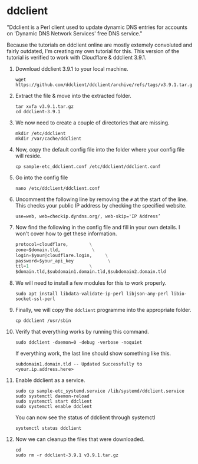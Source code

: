 # ddclient
"Ddclient is a Perl client used to update dynamic DNS entries for accounts on 'Dynamic DNS Network Services' free DNS service."

Because the tutorials on ddclient online are mostly extemely convoluted and fairly outdated, I'm creating my own tutorial for this. This version of the tutorial is verified to work with Cloudflare & ddclient 3.9.1.

1. Download ddclient 3.9.1 to your local machine.
   ```
   wget https://github.com/ddclient/ddclient/archive/refs/tags/v3.9.1.tar.gz
   ```
2. Extract the file & move into the extracted folder.
    ```
    tar xvfa v3.9.1.tar.gz
    cd ddclient-3.9.1
    ```
3. We now need to create a couple of directories that are missing.
    ```
    mkdir /etc/ddclient
    mkdir /var/cache/ddclient
    ```
4. Now, copy the default config file into the folder where your config file will reside.
    ```
    cp sample-etc_ddclient.conf /etc/ddclient/ddclient.conf
    ```
5. Go into the config file
    ```
    nano /etc/ddclient/ddclient.conf
    ```
6. Uncomment the following line by removing the `#` at the start of the line. This checks your public IP address by checking the specified website.
    ```
    use=web, web=checkip.dyndns.org/, web-skip='IP Address’
    ```
7. Now find the following in the config file and fill in your own details. I won't cover how to get these information.
    ```py
    protocol=cloudflare,        \
    zone=$domain.tld,            \
    login=$your@cloudflare.login,     \
    password=$your_api_key             \
    ttl=1                       \
    $domain.tld,$subdomain1.domain.tld,$subdomain2.domain.tld
    ```
8. We will need to install a few modules for this to work properly.
    ```
    sudo apt install libdata-validate-ip-perl libjson-any-perl libio-socket-ssl-perl
    ```
9. Finally, we will copy the `ddclient` programme into the appropriate folder.
    ```
    cp ddclient /usr/sbin
    ```
10. Verify that everything works by running this command.
    ```
    sudo ddclient -daemon=0 -debug -verbose -noquiet
    ```
    If everything work, the last line should show something like this.
    ```
    subdomain1.domain.tld -- Updated Successfully to <your.ip.address.here>
    ```
11. Enable ddclient as a service.
    ```
    sudo cp sample-etc_systemd.service /lib/systemd/ddclient.service
    sudo systemctl daemon-reload
    sudo systemctl start ddclient
    sudo systemctl enable ddclent
    ```
    You can now see the status of ddclient through systemctl
    ```
    systemctl status ddclient
    ```
12. Now we can cleanup the files that were downloaded.
    ```
    cd
    sudo rm -r ddclient-3.9.1 v3.9.1.tar.gz
    ```